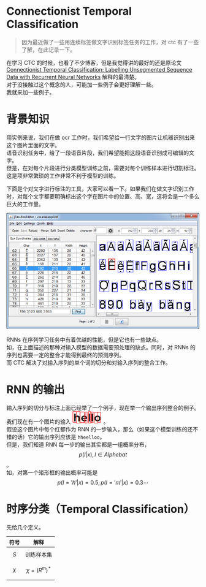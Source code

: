 # Connectionist Temporal Classification

> 因为最近做了一些用连续标签做文字识别标签任务的工作，对 ctc 有了一些了解，在此记录一下。

在学习 CTC 的时候，也看了不少博客，但是我觉得讲的最好的还是原论文 [Connectionist Temporal Classification: Labelling Unsegmented Sequence Data with Recurrent Neural Networks](http://citeseerx.ist.psu.edu/viewdoc/download?doi=10.1.1.75.6306&rep=rep1&type=pdf) 解释的最清楚。  
对于没接触过这个概念的人，可能加一些例子会更好理解一些。  
我就来加一些例子。

# 背景知识

用实例来说，我们在做 ocr 工作时，我们希望给一行文字的图片让机器识别出来这个图片里面的文字。  
语音识别任务中，给了一段语音片段，我们希望能把这段语音识别成可编辑的文字。  
但是，在对每个片段进行分类模型训练之前，需要对每个训练样本进行切割标注。  
这是项非常繁琐的工作非常不利于模型的训练。

下面是个对文字进行标注的工具，大家可以看一下。如果我们在做文字识别工作时，对每个文字都要明确标出这个字在图片中的位置、高、宽，这将会是一个多么巨大的工作量。

![jtessboxeditor](./jTessBoxEditor.png)

RNNs 在序列学习任务中有着优越的性能，但是它也有一些缺点。  
如，在上面描述的那种对输入模型的数据需要预处理的缺点。同时，对 RNNs 的序列也需要一定的整合才能得到最终的预测序列。  
而 CTC 解决了对输入序列的单个词的切分和对输入序列的整合工作。

# RNN 的输出

输入序列的切分与标注上面已经举了一个例子，现在举一个输出序列整合的例子。  
我们现在有一个图片的输入 ![hello](./hello.png)。  
假设这个图片中每个红都作为 RNN 的一步输入，那么（如果这个模型训练的还不错的话）它的输出序列应该是 `hheelloo`。  
但是，我们知道 RNN 每一步的输出其实都是一组概率分布，$$p(l|x), l \in Alphebat$$。  
如，对第一个矩形框的输出概率可能是 $$p(l = 'h' | x) = 0.5, p(l = 'm' | x) = 0.3 \cdots$$

# 时序分类（Temporal Classification）

先给几个定义。

| 符号 | 解释 |
| --- | --- |
| $$S$$ | 训练样本集 |
| $$\chi$$ | $$\chi = (R^m)^\ast$$ |
|  |  |



